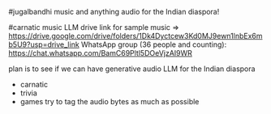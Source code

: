 #jugalbandhi
music and anything audio for the Indian diaspora!

#carnatic music LLM
drive link for sample music => https://drive.google.com/drive/folders/1Dk4Dyctcew3Kd0MJ9ewn1lnbEx6mb5U9?usp=drive_link
WhatsApp group (36 people and counting): https://chat.whatsapp.com/BamC69Pltl5DOeVjzAI9WR

plan is to see if we can have generative audio LLM for the Indian diaspora
- carnatic
- trivia
- games
try to tag the audio bytes as much as possible
